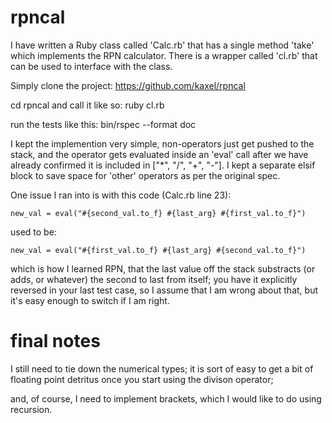 # rpncal

I have written a Ruby class called 'Calc.rb' that has a single method 'take' which implements the RPN calculator. There is a wrapper called 'cl.rb' that can be used to interface with the class.

Simply clone the project: https://github.com/kaxel/rpncal

cd rpncal
and call it like so: ruby cl.rb

run the tests like this: bin/rspec --format doc

I kept the implemention very simple, non-operators just get pushed to the stack, and the operator gets evaluated inside an 'eval' call after we have already confirmed it is included in ["*", "/", "+", "-"]. I kept a separate elsif block to save space for 'other' operators as per the original spec.

One issue I ran into is with this code (Calc.rb line 23):

    new_val = eval("#{second_val.to_f} #{last_arg} #{first_val.to_f}")

used to be:

    new_val = eval("#{first_val.to_f} #{last_arg} #{second_val.to_f}")

which is how I learned RPN, that the last value off the stack substracts (or adds, or whatever) the second to last from itself; you have it explicitly reversed in your last test case, so I assume that I am wrong about that, but it's easy enough to switch if I am right.

# final notes

I still need to tie down the numerical types; it is sort of easy to get a bit of floating point detritus once you start using the divison operator;

and, of course, I need to implement brackets, which I would like to do using recursion.
